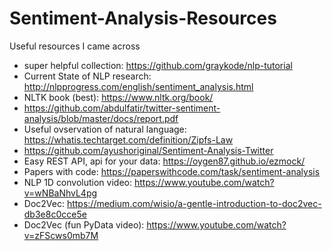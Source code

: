 # Sentiment-Analysis-Resources
Useful resources I came across

- super helpful collection: https://github.com/graykode/nlp-tutorial
- Current State of NLP research: http://nlpprogress.com/english/sentiment_analysis.html
- NLTK book (best): https://www.nltk.org/book/
- https://github.com/abdulfatir/twitter-sentiment-analysis/blob/master/docs/report.pdf
- Useful ovservation of natural language: https://whatis.techtarget.com/definition/Zipfs-Law
- https://github.com/ayushoriginal/Sentiment-Analysis-Twitter
- Easy REST API, api for your data: https://oygen87.github.io/ezmock/
- Papers with code: https://paperswithcode.com/task/sentiment-analysis
- NLP 1D convolution video: https://www.youtube.com/watch?v=wNBaNhvL4pg
- Doc2Vec: https://medium.com/wisio/a-gentle-introduction-to-doc2vec-db3e8c0cce5e
- Doc2Vec (fun PyData video): https://www.youtube.com/watch?v=zFScws0mb7M
